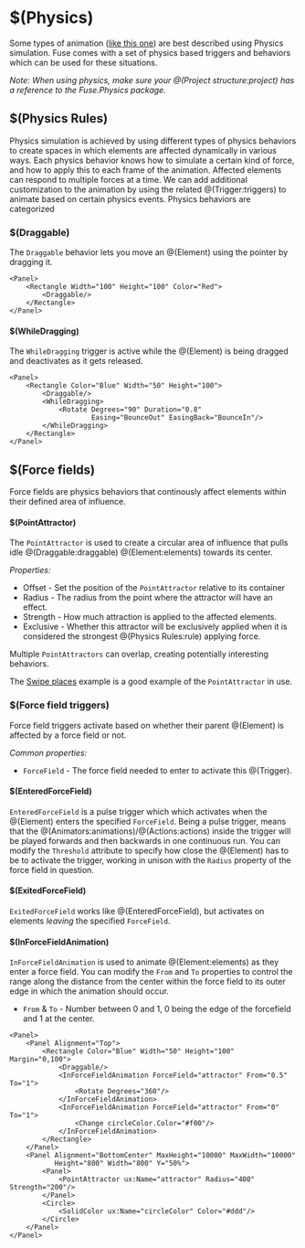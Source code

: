 # $(Physics)

Some types of animation ([like this one](https://www.fusetools.com/developers/examples/swipeplaces)) are best described using Physics simulation. Fuse comes with a set of physics based triggers and behaviors which can be used for these situations.

_Note: When using physics, make sure your @(Project structure:project) has a reference to the Fuse.Physics package._

## $(Physics Rules)

Physics simulation is achieved by using different types of physics behaviors to create spaces in which elements are affected dynamically in various ways. Each physics behavior knows how to simulate a certain kind of force, and how to apply this to each frame of the animation. Affected elements can respond to multiple forces at a time. We can add additional customization to the animation by using the related @(Trigger:triggers) to animate based on certain physics events. Physics behaviors are categorized

### $(Draggable)

The `Draggable` behavior lets you move an @(Element) using the pointer by dragging it.

```
<Panel>
	<Rectangle Width="100" Height="100" Color="Red">
		<Draggable/>
	</Rectangle>
</Panel>
```

#### $(WhileDragging)

The `WhileDragging` trigger is active while the @(Element) is being dragged and deactivates as it gets released.

```
<Panel>
	<Rectangle Color="Blue" Width="50" Height="100">
		<Draggable/>
		<WhileDragging>
			<Rotate Degrees="90" Duration="0.8"
			        Easing="BounceOut" EasingBack="BounceIn"/>
		</WhileDragging>
	</Rectangle>
</Panel>
```

## $(Force fields)
Force fields are physics behaviors that continously affect elements within their defined area of influence.

#### $(PointAttractor)

The `PointAttractor` is used to create a circular area of influence that pulls idle @(Draggable:draggable) @(Element:elements) towards its center.

*Properties:*
- Offset - Set the position of the `PointAttractor` relative to its container
- Radius - The radius from the point where the attractor will have an effect.
- Strength - How much attraction is applied to the affected elements.
- Exclusive - Whether this attractor will be exclusively applied when it is considered the strongest @(Physics Rules:rule) applying force.

Multiple `PointAttractors` can overlap, creating potentially interesting behaviors.

The [Swipe places](https://www.fusetools.com/examples/swipe-places) example is a good example of the `PointAttractor` in use.

<!-- ### $(Spring)
The Spring @(Rule:rule) is used

- Target
- Length
- Stiffness
AUTH: Buggy?
-->

### $(Force field triggers)

Force field triggers activate based on whether their parent @(Element) is affected by a force field or not.

*Common properties:*
- `ForceField` - The force field needed to enter to activate this @(Trigger).

#### $(EnteredForceField)

`EnteredForceField` is a pulse trigger which which activates when the @(Element) enters the specified `ForceField`.
Being a pulse trigger, means that the @(Animators:animations)/@(Actions:actions) inside the trigger will be played forwards and then backwards in one continuous run. You can modify the `Threshold` attribute to specify how close the @(Element) has to be to activate the trigger, working in unison with the `Radius` property of the force field in question.

#### $(ExitedForceField)

`ExitedForceField` works like @(EnteredForceField), but activates on elements _leaving_ the specified `ForceField`.

#### $(InForceFieldAnimation)

`InForceFieldAnimation` is used to animate @(Element:elements) as they enter a force field. You can modify the `From` and `To` properties to control the range along the distance from the center within the force field to its outer edge in which the animation should occur.

- `From` & `To` - Number between 0 and 1, 0 being the edge of the forcefield and 1 at the center.

```
<Panel>
	<Panel Alignment="Top">
		<Rectangle Color="Blue" Width="50" Height="100" Margin="0,100">
			<Draggable/>
			<InForceFieldAnimation ForceField="attractor" From="0.5" To="1">
				<Rotate Degrees="360"/>
			</InForceFieldAnimation>
			<InForceFieldAnimation ForceField="attractor" From="0" To="1">
				<Change circleColor.Color="#f00"/>
			</InForceFieldAnimation>
		</Rectangle>
	</Panel>
	<Panel Alignment="BottomCenter" MaxHeight="10000" MaxWidth="10000"
	       Height="800" Width="800" Y="50%">
		<Panel>
			<PointAttractor ux:Name="attractor" Radius="400" Strength="200"/>
		</Panel>
		<Circle>
			<SolidColor ux:Name="circleColor" Color="#ddd"/>
		</Circle>
	</Panel>
</Panel>
```
